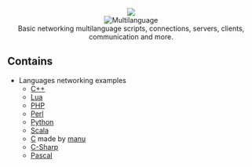 <div align="center">
  <img src="https://i.imgur.com/QzvVJFn.png"><br>
 <img src="https://img.shields.io/badge/1.0-Multilanguage%20networking-informational" alt="Multilanguage"></br>
 Basic networking multilanguage scripts, connections, servers, clients, communication and more.
</div>

## Contains
- Languages networking examples
  - [C++](https://github.com/le01q/Networking/tree/main/C%2B%2B)
  - [Lua](https://github.com/le01q/Networking/tree/main/Lua)
  - [PHP](https://github.com/le01q/Networking/tree/main/PHP)
  - [Perl](https://github.com/le01q/Networking/tree/main/Perl)
  - [Python](https://github.com/le01q/Networking/tree/main/Python)
  - [Scala](https://github.com/le01q/Networking/tree/main/Scala)
  - [C](https://github.com/le01q/Networking/tree/main/C) made by [manu](https://github.com/manucabral)
  - [C-Sharp](https://github.com/le01q/Networking/tree/main/C-Sharp)
  - [Pascal](https://github.com/le01q/Networking/tree/main/Pascal)
